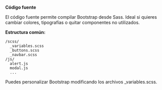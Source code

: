 **Código fuente**

El código fuente permite compilar Bootstrap desde Sass. Ideal si quieres cambiar colores, tipografías o quitar componentes no utilizados.

**Estructura común:**

```
/scss/
  _variables.scss
  _buttons.scss
  _navbar.scss
/js/
  alert.js
  modal.js
  ...
```

Puedes personalizar Bootstrap modificando los archivos _variables.scss.